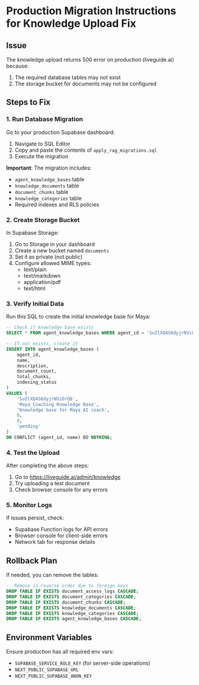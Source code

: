 # Production Migration Instructions for Knowledge Upload Fix

## Issue
The knowledge upload returns 500 error on production (liveguide.ai) because:
1. The required database tables may not exist
2. The storage bucket for documents may not be configured

## Steps to Fix

### 1. Run Database Migration

Go to your production Supabase dashboard:
1. Navigate to SQL Editor
2. Copy and paste the contents of `apply_rag_migrations.sql`
3. Execute the migration

**Important**: The migration includes:
- `agent_knowledge_bases` table
- `knowledge_documents` table  
- `document_chunks` table
- `knowledge_categories` table
- Required indexes and RLS policies

### 2. Create Storage Bucket

In Supabase Storage:
1. Go to Storage in your dashboard
2. Create a new bucket named `documents`
3. Set it as private (not public)
4. Configure allowed MIME types:
   - text/plain
   - text/markdown
   - application/pdf
   - text/html

### 3. Verify Initial Data

Run this SQL to create the initial knowledge base for Maya:

```sql
-- Check if knowledge base exists
SELECT * FROM agent_knowledge_bases WHERE agent_id = 'SuIlXQ4S6dyjrNViOrQ8';

-- If not exists, create it
INSERT INTO agent_knowledge_bases (
    agent_id, 
    name, 
    description,
    document_count,
    total_chunks,
    indexing_status
)
VALUES (
    'SuIlXQ4S6dyjrNViOrQ8',
    'Maya Coaching Knowledge Base',
    'Knowledge base for Maya AI coach',
    0,
    0,
    'pending'
)
ON CONFLICT (agent_id, name) DO NOTHING;
```

### 4. Test the Upload

After completing the above steps:
1. Go to https://liveguide.ai/admin/knowledge
2. Try uploading a test document
3. Check browser console for any errors

### 5. Monitor Logs

If issues persist, check:
- Supabase Function logs for API errors
- Browser console for client-side errors
- Network tab for response details

## Rollback Plan

If needed, you can remove the tables:

```sql
-- Remove in reverse order due to foreign keys
DROP TABLE IF EXISTS document_access_logs CASCADE;
DROP TABLE IF EXISTS document_categories CASCADE;
DROP TABLE IF EXISTS document_chunks CASCADE;
DROP TABLE IF EXISTS knowledge_documents CASCADE;
DROP TABLE IF EXISTS knowledge_categories CASCADE;
DROP TABLE IF EXISTS agent_knowledge_bases CASCADE;
```

## Environment Variables

Ensure production has all required env vars:
- `SUPABASE_SERVICE_ROLE_KEY` (for server-side operations)
- `NEXT_PUBLIC_SUPABASE_URL`
- `NEXT_PUBLIC_SUPABASE_ANON_KEY`